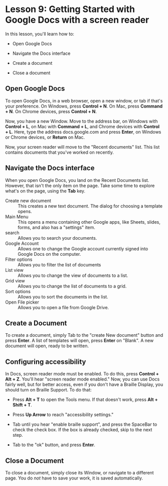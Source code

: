 # Lesson 9: Getting Started with Google Docs with a screen reader

In this lesson, you'll learn how to:

- Open Google Docs

- Navigate the Docs interface

- Create a document

- Close a document

## Open Google Docs

To open Google Docs, in a web browser, open a new window, or tab if that's your preference. On Windows, press **Control + N**. On Mac, press **Command + N**. On Chrome devices, press **Control + N**.

Now, you have a new Window. Move to the address bar, on Windows with **Control + L**, on Mac with **Command + L**, and Chrome devices with **Control + L**. Here, type the address docs.google.com and press **Enter**, on Windows or Chrome devices, or **Return** on Mac.

Now, your screen reader will move to the "Recent documents" list. This list contains documents that you've worked on recently.

## Navigate the Docs interface

When you open Google Docs, you land on the Recent Documents list. However, that isn't the only item on the page. Take some time to explore what's on the page, using the **Tab** key.

<dl>
  <dt>Create new document</dt>
  <dd>This creates a new text document. The dialog for choosing a template opens.</dd>
  <dt>Main Menu</dt>
  <dd>This opens a menu containing other Google apps, like Sheets, slides, forms, and also has a "settings" item.</dd>
  <dt>search</dt>
  <dd>Allows you to search your documents.</dd>
  <dt>Google Account</dt>
  <dd>Allows one to change the Google account currently signed into Google Docs on the computer.</dd>
  <dt>Filter options</dt>
  <dd>Allows you to filter the list of documents</dd>
  <dt>List view</dt>
  <dd>Allows you to change the view of documents to a list.</dd>
  <dt>Grid view</dt>
  <dd>Allows you to change the list of documents to a grid.</dd>
  <dt>Sort options</dt>
  <dd>Allows you to sort the documents in the list.</dd>
  <dt>Open File picker</dt>
  <dd>Allows you to open a file from Google Drive.</dd>
</dl>

## Create a Document

To create a document, simply Tab to the "create New document" button and press **Enter**. A list of templates will open, press **Enter** on "Blank". A new document will open, ready to be written.

## Configuring accessibility

In Docs, screen reader mode must be enabled. To do this, press **Control + Alt + Z**. You'll hear "screen reader mode enabled." Now, you can use Docs fairly well, but for better access, even if you don't have a Braille Display, you should turn on Braille Support. To do that:

- Press **Alt + T** to open the Tools menu. If that doesn't work, press **Alt + Shift + T**.

- Press **Up Arrow** to reach "accessibility settings."

- Tab until you hear "enable braille support", and press the SpaceBar to check the check box. If the box is already checked, skip to the next step.

- Tab to the "ok" button, and press **Enter**.

## Close a Document

To close a document, simply close its Window, or navigate to a different page. You do _not_ have to save your work, it is saved automatically.
